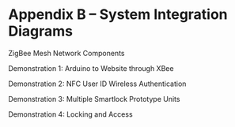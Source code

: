 # Appendix B – System Integration Diagrams

ZigBee Mesh Network Components

Demonstration 1: Arduino to Website through XBee

Demonstration 2: NFC User ID Wireless Authentication

Demonstration 3: Multiple Smartlock Prototype Units

Demonstration 4: Locking and Access
